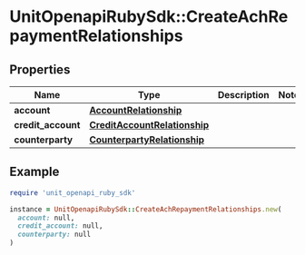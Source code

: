 # UnitOpenapiRubySdk::CreateAchRepaymentRelationships

## Properties

| Name | Type | Description | Notes |
| ---- | ---- | ----------- | ----- |
| **account** | [**AccountRelationship**](AccountRelationship.md) |  |  |
| **credit_account** | [**CreditAccountRelationship**](CreditAccountRelationship.md) |  |  |
| **counterparty** | [**CounterpartyRelationship**](CounterpartyRelationship.md) |  |  |

## Example

```ruby
require 'unit_openapi_ruby_sdk'

instance = UnitOpenapiRubySdk::CreateAchRepaymentRelationships.new(
  account: null,
  credit_account: null,
  counterparty: null
)
```


